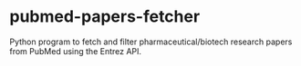 # pubmed-papers-fetcher
Python program to fetch and filter pharmaceutical/biotech research papers from PubMed using the Entrez API.
